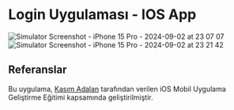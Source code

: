 # Login Uygulaması - IOS App

![Simulator Screenshot - iPhone 15 Pro - 2024-09-02 at 23 07 07](https://github.com/user-attachments/assets/8eadd52b-2753-471f-adb5-440e4c2a7fdb)
![Simulator Screenshot - iPhone 15 Pro - 2024-09-02 at 23 21 42](https://github.com/user-attachments/assets/87d1702b-fce3-40b6-89c4-ae73bf694c72)

## Referanslar

Bu uygulama, [Kasım Adalan](https://www.udemy.com/course/ios-mobil-uygulama-gelistirme-egitimi-swift/?couponCode=SKILLS4SALE) tarafından verilen iOS Mobil Uygulama Geliştirme Eğitimi kapsamında geliştirilmiştir.
